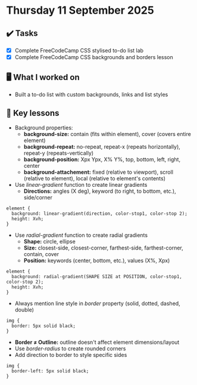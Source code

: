 # Thursday 11 September 2025

## ✔️ Tasks

- [x] Complete FreeCodeCamp CSS stylised to-do list lab
- [x] Complete FreeCodeCamp CSS backgrounds and borders lesson

## 🖥️ What I worked on

- Built a to-do list with custom backgrounds, links and list styles

## 📓 Key lessons

- Background properties:
  - **background-size:** contain (fits within element), cover (covers entire element)
  - **background-repeat:** no-repeat, repeat-x (repeats horizontally), repeat-y (repeats-vertically)
  - **background-position:** Xpx Ypx, X% Y%, top, bottom, left, right, center
  - **background-attachement:** fixed (relative to viewport), scroll (relative to element), local (relative to element's contents)
- Use _linear-gradient_ function to create linear gradients
  - **Directions:** angles (X deg), keyword (to right, to bottom, etc.), side/corner
```
element {
  background: linear-gradient(direction, color-stop1, color-stop 2);
  height: Xvh;
}
```
- Use _radial-gradient_ function to create radial gradients
  - **Shape:** circle, ellipse
  - **Size:** closest-side, closest-corner, farthest-side, farthest-corner, contain, cover
  - **Position:** keywords (center, bottom, etc.), values (X%, Xpx)
```
element {
  background: radial-gradient(SHAPE SIZE at POSITION, color-stop1, color-stop 2);
  height: Xvh;
}
```
- Always mention line style in _border_ property (solid, dotted, dashed, double)
```
img {
  border: 5px solid black;
}
```
- **Border ≠ Outline:** outline doesn't affect element dimensions/layout
- Use _border-radius_ to create rounded corners
- Add direction to border to style specific sides
```
img {
  border-left: 5px solid black;
}
```